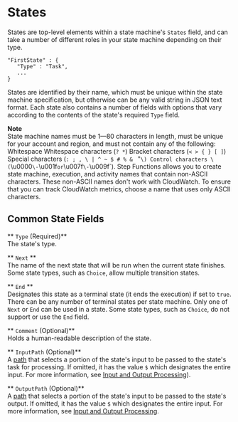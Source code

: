 # States<a name="amazon-states-language-states"></a>

States are top\-level elements within a state machine's `States` field, and can take a number of different roles in your state machine depending on their type\.

```
"FirstState" : {
   "Type" : "Task",
   ...
}
```

States are identified by their name, which must be unique within the state machine specification, but otherwise can be any valid string in JSON text format\. Each state also contains a number of fields with options that vary according to the contents of the state's required `Type` field\.

**Note**  
State machine names must be 1—80 characters in length, must be unique for your account and region, and must not contain any of the following:  
Whitespace
Whitespace characters \(`? *`\)
Bracket characters \(`< > { } [ ]`\)
Special characters \(`: ; , \ | ^ ~ $ # % & ` "`\)
Control characters \(`\\u0000` \- `\\u001f` or `\\u007f` \- `\\u009f`\)\.
Step Functions allows you to create state machine, execution, and activity names that contain non\-ASCII characters\. These non\-ASCII names don't work with CloudWatch\. To ensure that you can track CloudWatch metrics, choose a name that uses only ASCII characters\.



## Common State Fields<a name="amazon-states-language-common-fields"></a>

** `Type` \(Required\)**  
The state's type\.

** `Next` **  
The name of the next state that will be run when the current state finishes\. Some state types, such as `Choice`, allow multiple transition states\.

** `End` **  
Designates this state as a terminal state \(it ends the execution\) if set to `true`\. There can be any number of terminal states per state machine\. Only one of `Next` or `End` can be used in a state\. Some state types, such as `Choice`, do not support or use the `End` field\.

** `Comment` \(Optional\)**  
Holds a human\-readable description of the state\.

** `InputPath` \(Optional\)**  
A [path](amazon-states-language-input-output-processing.md) that selects a portion of the state's input to be passed to the state's task for processing\. If omitted, it has the value `$` which designates the entire input\. For more information, see [Input and Output Processing](amazon-states-language-input-output-processing.md)\)\.

** `OutputPath` \(Optional\)**  
A [path](amazon-states-language-input-output-processing.md) that selects a portion of the state's input to be passed to the state's output\. If omitted, it has the value `$` which designates the entire input\. For more information, see [Input and Output Processing](amazon-states-language-input-output-processing.md)\.
